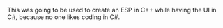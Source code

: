 This was going to be used to create an ESP in C++ while having the UI in C#, because no one likes coding in C#.
